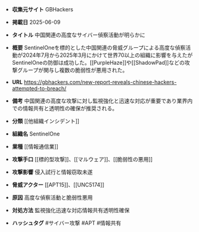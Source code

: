 - **収集元サイト**
GBHackers

- **掲載日**
2025-06-09

- **タイトル**
中国関連の高度なサイバー偵察活動が明らかに

- **概要**
SentinelOneを標的とした中国関連の脅威グループによる高度な偵察活動が2024年7月から2025年3月にかけて世界70以上の組織に影響を与えたがSentinelOneの防御は成功した。[[PurpleHaze]]や[[ShadowPad]]などの攻撃グループが関与し複数の脆弱性が悪用された。

- **URL**
https://gbhackers.com/new-report-reveals-chinese-hackers-attempted-to-breach/

- **備考**
中国関連の高度な攻撃に対し監視強化と迅速な対応が重要であり業界内での情報共有と透明性の確保が推奨される。

- **分類**
[[他組織インシデント]]

- **組織名**
SentinelOne

- **業種**
[[情報通信業]]

- **攻撃手口**
[[標的型攻撃]]、[[マルウェア]]、[[脆弱性の悪用]]

- **攻撃影響**
侵入試行と情報窃取未遂

- **脅威アクター**
[[APT15]]、[[UNC5174]]

- **原因**
高度な偵察活動と脆弱性悪用

- **対処方法**
監視強化迅速な対応情報共有透明性確保

- **ハッシュタグ**
#サイバー攻撃 #APT #情報共有
